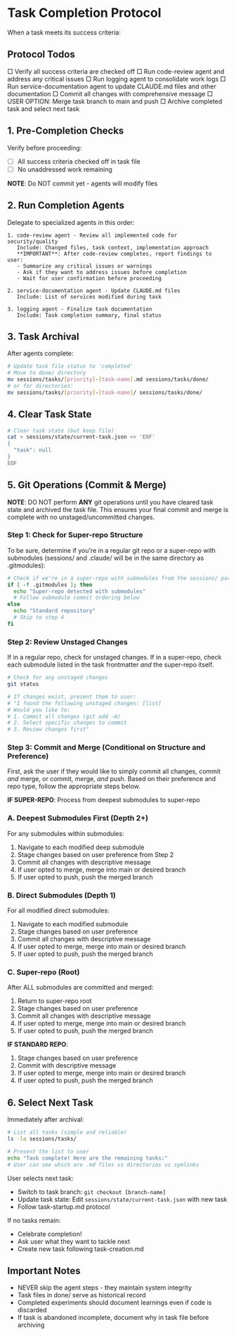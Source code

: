# Task Completion Protocol

When a task meets its success criteria:

## Protocol Todos
<!-- Use TodoWrite to add these todos exactly as written -->
□ Verify all success criteria are checked off
□ Run code-review agent and address any critical issues
□ Run logging agent to consolidate work logs
□ Run service-documentation agent to update CLAUDE.md files and other documentation
□ Commit all changes with comprehensive message
□ USER OPTION: Merge task branch to main and push
□ Archive completed task and select next task

## 1. Pre-Completion Checks

Verify before proceeding:
- [ ] All success criteria checked off in task file
- [ ] No unaddressed work remaining

**NOTE**: Do NOT commit yet - agents will modify files

## 2. Run Completion Agents

Delegate to specialized agents in this order:
```
1. code-review agent - Review all implemented code for security/quality
   Include: Changed files, task context, implementation approach
   **IMPORTANT**: After code-review completes, report findings to user:
   - Summarize any critical issues or warnings
   - Ask if they want to address issues before completion
   - Wait for user confirmation before proceeding
   
2. service-documentation agent - Update CLAUDE.md files 
   Include: List of services modified during task
   
3. logging agent - Finalize task documentation
   Include: Task completion summary, final status
```

## 3. Task Archival

After agents complete:
```bash
# Update task file status to 'completed'
# Move to done/ directory
mv sessions/tasks/[priority]-[task-name].md sessions/tasks/done/
# or for directories:
mv sessions/tasks/[priority]-[task-name]/ sessions/tasks/done/
```

## 4. Clear Task State

```bash
# Clear task state (but keep file)
cat > sessions/state/current-task.json << 'EOF'
{
  "task": null
}
EOF
```

## 5. Git Operations (Commit & Merge)

**NOTE**: DO NOT perform **ANY** git operations until you have cleared task state and archived the task file. This ensures your final commit and merge is complete with no unstaged/uncommitted changes.

### Step 1: Check for Super-repo Structure
To be sure, determine if you're in a regular git repo or a super-repo with submodules (sessions/ and .claude/ will be in the same directory as .gitmodules):
```bash
# Check if we're in a super-repo with submodules from the sessions/ parent directory
if [ -f .gitmodules ]; then
  echo "Super-repo detected with submodules"
  # Follow submodule commit ordering below
else
  echo "Standard repository"
  # Skip to step 4
fi
```

### Step 2: Review Unstaged Changes
If in a regular repo, check for unstaged changes. If in a super-repo, check each submodule listed in the task frontmatter *and* the super-repo itself.
```bash
# Check for any unstaged changes
git status

# If changes exist, present them to user:
# "I found the following unstaged changes: [list]
# Would you like to:
# 1. Commit all changes (git add -A)
# 2. Select specific changes to commit
# 3. Review changes first"
```

### Step 3: Commit and Merge (Conditional on Structure and Preference)
First, ask the user if they would like to simply commit all changes, commit *and* merge, or commit, merge, *and* push. Based on their preference and repo type, follow the appropriate steps below.

**IF SUPER-REPO**: Process from deepest submodules to super-repo

### A. Deepest Submodules First (Depth 2+)
For any submodules within submodules:
1. Navigate to each modified deep submodule
2. Stage changes based on user preference from Step 2
3. Commit all changes with descriptive message
4. If user opted to merge, merge into main or desired branch
5. If user opted to push, push the merged branch

### B. Direct Submodules (Depth 1)
For all modified direct submodules:
1. Navigate to each modified submodule
2. Stage changes based on user preference
3. Commit all changes with descriptive message
4. If user opted to merge, merge into main or desired branch
5. If user opted to push, push the merged branch

### C. Super-repo (Root)
After ALL submodules are committed and merged:
1. Return to super-repo root
2. Stage changes based on user preference
3. Commit all changes with descriptive message
4. If user opted to merge, merge into main or desired branch
5. If user opted to push, push the merged branch

**IF STANDARD REPO**: 
1. Stage changes based on user preference
2. Commit with descriptive message
3. If user opted to merge, merge into main or desired branch
4. If user opted to push, push the merged branch

## 6. Select Next Task

Immediately after archival:
```bash
# List all tasks (simple and reliable)
ls -la sessions/tasks/

# Present the list to user
echo "Task complete! Here are the remaining tasks:"
# User can see which are .md files vs directories vs symlinks
```

User selects next task:
- Switch to task branch: `git checkout [branch-name]`
- Update task state: Edit `sessions/state/current-task.json` with new task
- Follow task-startup.md protocol

If no tasks remain:
- Celebrate completion!
- Ask user what they want to tackle next
- Create new task following task-creation.md

## Important Notes

- NEVER skip the agent steps - they maintain system integrity
- Task files in done/ serve as historical record
- Completed experiments should document learnings even if code is discarded
- If task is abandoned incomplete, document why in task file before archiving
